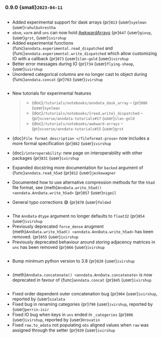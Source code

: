 ### 0.9.0 {small}`2023-04-11`

```{rubric} Features
```

- Added experimental support for dask arrays {pr}`813` {user}`syelman` {user}`rahulbshrestha`
- `obsm`, `varm` and `uns` can now hold [AwkwardArrays](https://awkward-array.org/quickstart.html) {pr}`647` {user}`giovp`, {user}`grst`, {user}`ivirshup`
- Added experimental functions {func}`anndata.experimental.read_dispatched` and {func}`anndata.experimental.write_dispatched` which allow customizing IO with a callback {pr}`873` {user}`ilan-gold` {user}`ivirshup`
- Better error messages during IO {pr}`734` {user}`flying-sheep`, {user}`ivirshup`
- Unordered categorical columns are no longer cast to object during {func}`anndata.concat` {pr}`763` {user}`ivirshup`

```{rubric} Documentation
```

- New tutorials for experimental features

  > - {doc}`/tutorials/notebooks/anndata_dask_array` – {pr}`886` {user}`syelman`
  > - {doc}`/tutorials/notebooks/{read,write}_dispatched` – {pr}`scverse/anndata-tutorials#17` {user}`ilan-gold`
  > - {doc}`/tutorials/notebooks/awkward-arrays` – {pr}`scverse/anndata-tutorials#15` {user}`grst`

- {doc}`File format description </fileformat-prose>` now includes a more formal specification {pr}`882` {user}`ivirshup`

- {doc}`/interoperability`: new page on interoperability with other packages {pr}`831` {user}`ivirshup`

- Expanded docstring more documentation for `backed` argument of {func}`anndata.read_h5ad` {pr}`812` {user}`jeskowagner`

- Documented how to use alternative compression methods for the `h5ad` file format, see {meth}`AnnData.write_h5ad() <anndata.AnnData.write_h5ad>` {pr}`857` {user}`nigeil`

- General typo corrections 😅 {pr}`870` {user}`folded`

```{rubric} Breaking changes
```

- The `AnnData` `dtype` argument no longer defaults to `float32` {pr}`854` {user}`ivirshup`
- Previously deprecated `force_dense` arugment {meth}`AnnData.write_h5ad() <anndata.AnnData.write_h5ad>` has been removed. {pr}`855` {user}`ivirshup`
- Previously deprecated behaviour around storing adjacency matrices in `uns` has been removed {pr}`866` {user}`ivirshup`

```{rubric} Other updates
```

- Bump minimum python version to 3.8 {pr}`820` {user}`ivirshup`

```{rubric} Deprecations
```

- {meth}`AnnData.concatenate() <anndata.AnnData.concatenate>` is now deprecated in favour of {func}`anndata.concat` {pr}`845` {user}`ivirshup`

```{rubric} Bug fixes
```

- Fixed order dependent outer concatenation bug {pr}`904` {user}`ivirshup`, reported by {user}`szalata`
- Fixed bug in renaming categories {pr}`790` {user}`ivirshup`, reported by {user}`perrin-isir`
- Fixed IO bug when keys in `uns` ended in `_categories` {pr}`806` {user}`ivirshup`, reported by {user}`Hrovatin`
- Fixed `raw.to_adata` not populating `obs` aligned values when `raw` was assigned through the setter {pr}`939` {user}`ivirshup`
